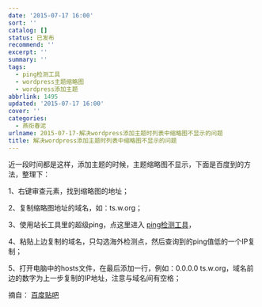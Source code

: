 ```yaml
---
date: '2015-07-17 16:00'
sort: ''
catalog: []
status: 已发布
recommend: ''
excerpt: ''
summary: ''
tags:
  - ping检测工具
  - wordpress主题缩略图
  - wordpress添加主题
abbrlink: 1495
updated: '2015-07-17 16:00'
cover: ''
categories:
  - 燕衔春泥
urlname: 2015-07-17-解决wordpress添加主题时列表中缩略图不显示的问题
title: 解决wordpress添加主题时列表中缩略图不显示的问题
---
```


近一段时间都是这样，添加主题的时候，主题缩略图不显示，下面是百度到的方法，整理下：


1、右键审查元素，找到缩略图的地址；


2、复制缩略图地址的域名，如：ts.w.org；


3、使用站长工具里的超级ping，点这里进入 [ping检测工具](http://ping.chinaz.com/)，


4、粘贴上边复制的域名，只勾选海外检测点，然后查询到的ping值低的一个IP复制；


5、打开电脑中的hosts文件，在最后添加一行，例如：0.0.0.0 ts.w.org，域名前边的数字为上一步复制的IP地址，注意与域名间有空格；


摘自： [百度贴吧](http://tieba.baidu.com/p/3490359699)

